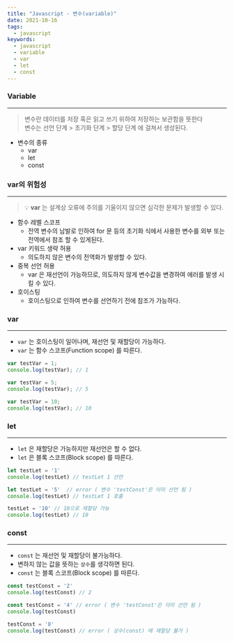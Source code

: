 ```yaml
---
title: "Javascript - 변수(variable)"
date: 2021-10-16
tags:
  - javascript
keywords:
  - javascript
  - variable
  - var
  - let
  - const
---
```


### Variable

---


> 변수란 데이터를 저장 혹은 읽고 쓰기 위하여 저장하는 보관함을 뜻한다 <br/>
> 변수는 선언 단계 > 초기화 단계 > 할당 단계 에 걸쳐서 생성된다.

- 변수의 종류
    - var
    - let
    - const

### var의 위험성

---

> 💡 **var** 는 설계상 오류에 주의를 기울이지 않으면 심각한 문제가 발생할 수 있다.

- 함수 레벨 스코프
    - 전역 변수의 남발로 인하여 for 문 등의 초기화 식에서 사용한 변수를 외부 또는 전역에서 참조 할 수 있게된다.
- var 키워드 생략 허용
    - 의도하지 않은 변수의 전역화가 발생할 수 있다.
- 중복 선언 허용
    - var 은 재선언이 가능하므로, 의도하지 않게 변수값을 변경하여 에러를 발생 시킬 수 있다.
- 호이스팅
    - 호이스팅으로 인하여 변수를 선언하기 전에 참조가 가능하다.

### var

---

- `var` 는 호이스팅이 일어나며, 재선언 및 재할당이 가능하다.
- `var` 는 함수 스코프(Function scope) 를 따른다.

```jsx
var testVar = 1;
console.log(testVar); // 1

var testVar = 5;
console.log(testVar); // 5

var testVar = 10;
console.log(testVar); // 10
```

### let

---

- `let` 은 재할당은 가능하지만 재선언은 할 수 없다.
- `let` 은 블록 스코프(Block scope) 를 따른다.

```jsx
let testLet = '1' 
console.log(testLet) // testLet 1 선언

let testLet = '5'  // error ( 변수 'testConst'은 이미 선언 됨 )
console.log(testLet) // testLet 1 호출

testLet = '10' // 10으로 재할당 가능
console.log(testLet) // 10
```

### const

---

- `const` 는 재선언 및 재할당이 불가능하다.
- 변하지 않는 값을 뜻하는 `상수`를 생각하면 된다.
- `const` 는 블록 스코프(Block scope) 를 따른다.

```jsx
const testConst = '2'
console.log(testConst) // 2

const testConst = '4' // error ( 변수 'testConst'은 이미 선언 됨 )
console.log(testConst) 

testConst = '8'    
console.log(testConst) // error ( 상수(const) 에 재할당 불가 )
```